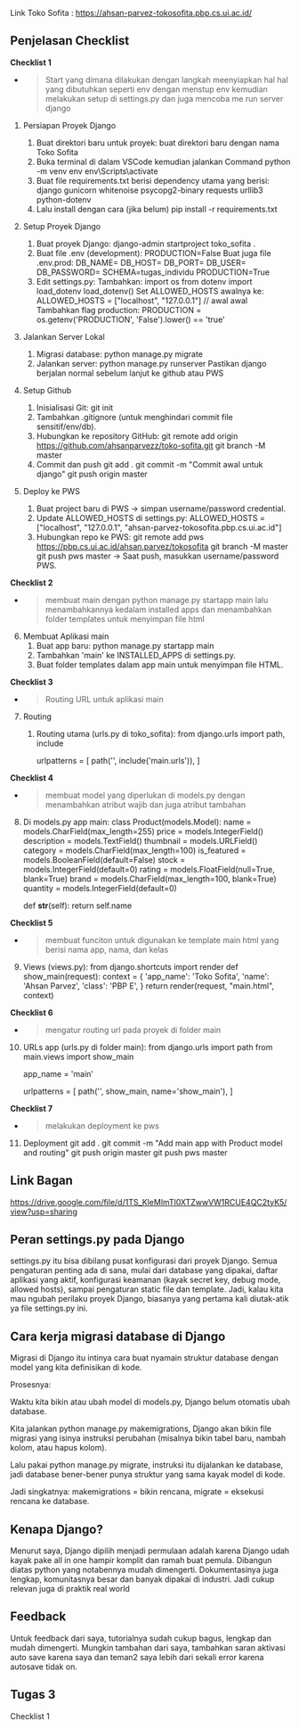 Link Toko Sofita : https://ahsan-parvez-tokosofita.pbp.cs.ui.ac.id/

## **Penjelasan Checklist**
**Checklist 1**
- > Start yang dimana dilakukan dengan langkah meenyiapkan hal hal yang dibutuhkan seperti env dengan menstup env kemudian melakukan setup di settings.py dan juga mencoba me run server django
1. Persiapan Proyek Django
    1. Buat direktori baru untuk proyek: 
        buat direktori baru dengan nama Toko Sofita
    2. Buka terminal di dalam VSCode kemudian jalankan Command
        python -m venv env
        env\Scripts\activate
    3. Buat file requirements.txt berisi dependency utama yang berisi:
        django
        gunicorn
        whitenoise
        psycopg2-binary
        requests
        urllib3
        python-dotenv
    4. Lalu install dengan cara (jika belum)
        pip install -r requirements.txt
    

2. Setup Proyek Django
    1. Buat proyek Django:
        django-admin startproject toko_sofita .
    2. Buat file .env (development):
        PRODUCTION=False
       Buat juga file .env.prod:
        DB_NAME=<nama database>
        DB_HOST=<host database>
        DB_PORT=<port database>
        DB_USER=<username database>
        DB_PASSWORD=<password database>
        SCHEMA=tugas_individu
        PRODUCTION=True
    3. Edit settings.py:
        Tambahkan:
            import os
            from dotenv import load_dotenv
            load_dotenv()
       Set ALLOWED_HOSTS awalnya ke:
        ALLOWED_HOSTS = ["localhost", "127.0.0.1"] // awal awal
       Tambahkan flag production:
        PRODUCTION = os.getenv('PRODUCTION', 'False').lower() == 'true'

3. Jalankan Server Lokal
    1. Migrasi database:
        python manage.py migrate
    2. Jalankan server:
        python manage.py runserver
        Pastikan django berjalan normal sebelum lanjut ke github atau PWS

4. Setup Github
    1. Inisialisasi Git:
        git init
    2. Tambahkan .gitignore (untuk menghindari commit file sensitif/env/db).
    3. Hubungkan ke repository GitHub:
        git remote add origin https://github.com/ahsanparvezz/toko-sofita.git
        git branch -M master
    4. Commit dan push
        git add .
        git commit -m "Commit awal untuk django"
        git push origin master

5. Deploy ke PWS
    1. Buat project baru di PWS → simpan username/password credential.
    2. Update ALLOWED_HOSTS di settings.py:
        ALLOWED_HOSTS = ["localhost", "127.0.0.1", "ahsan-parvez-tokosofita.pbp.cs.ui.ac.id"]
    3. Hubungkan repo ke PWS:
        git remote add pws https://pbp.cs.ui.ac.id/ahsan.parvez/tokosofita
        git branch -M master
        git push pws master
        → Saat push, masukkan username/password PWS.

**Checklist 2**
- > membuat main dengan python manage.py startapp main lalu menambahkannya kedalam installed apps dan menambahkan folder templates untuk menyimpan file html
6. Membuat Aplikasi main
    1. Buat app baru:
        python manage.py startapp main
    2. Tambahkan 'main' ke INSTALLED_APPS di settings.py.
    3. Buat folder templates dalam app main untuk menyimpan file HTML.

**Checklist 3**
- > Routing URL untuk aplikasi main
7. Routing
    1. Routing utama (urls.py di toko_sofita):
        from django.urls import path, include

        urlpatterns = [
            path('', include('main.urls')),
        ]

**Checklist 4**
- > membuat model yang diperlukan di models.py dengan menambahkan atribut wajib dan juga atribut tambahan
8. Di models.py app main:
    class Product(models.Model):
    name = models.CharField(max_length=255)
    price = models.IntegerField()
    description = models.TextField()
    thumbnail = models.URLField()
    category = models.CharField(max_length=100)
    is_featured = models.BooleanField(default=False)
    stock = models.IntegerField(default=0)
    rating = models.FloatField(null=True, blank=True)
    brand = models.CharField(max_length=100, blank=True)
    quantity = models.IntegerField(default=0)

    def __str__(self):
        return self.name

**Checklist 5**
- > membuat funciton untuk digunakan ke template main html yang berisi nama app, nama, dan kelas
9. Views (views.py):
        from django.shortcuts import render
        def show_main(request):
            context = {
                'app_name': 'Toko Sofita',
                'name': 'Ahsan Parvez',
                'class': 'PBP E',
            }
            return render(request, "main.html", context)

**Checklist 6**
- > mengatur routing url pada proyek di folder main
10. URLs app (urls.py di folder main):
    from django.urls import path
    from main.views import show_main

    app_name = 'main'

    urlpatterns = [
        path('', show_main, name='show_main'),
    ]

**Checklist 7**
- > melakukan deployment ke pws
11. Deployment
    git add .
    git commit -m "Add main app with Product model and routing"
    git push origin master
    git push pws master

## **Link Bagan**
https://drive.google.com/file/d/1TS_KleMlmTl0XTZwwVW1RCUE4QC2tyK5/view?usp=sharing

## **Peran settings.py pada Django**
settings.py itu bisa dibilang pusat konfigurasi dari proyek Django. Semua pengaturan penting ada di sana, mulai dari database yang dipakai, daftar aplikasi yang aktif, konfigurasi keamanan (kayak secret key, debug mode, allowed hosts), sampai pengaturan static file dan template. Jadi, kalau kita mau ngubah perilaku proyek Django, biasanya yang pertama kali diutak-atik ya file settings.py ini.

## **Cara kerja migrasi database di Django**
Migrasi di Django itu intinya cara buat nyamain struktur database dengan model yang kita definisikan di kode.

Prosesnya:

Waktu kita bikin atau ubah model di models.py, Django belum otomatis ubah database.

Kita jalankan python manage.py makemigrations, Django akan bikin file migrasi yang isinya instruksi perubahan (misalnya bikin tabel baru, nambah kolom, atau hapus kolom).

Lalu pakai python manage.py migrate, instruksi itu dijalankan ke database, jadi database bener-bener punya struktur yang sama kayak model di kode.

Jadi singkatnya: makemigrations = bikin rencana, migrate = eksekusi rencana ke database.

## **Kenapa Django?**
Menurut saya, Django dipilih menjadi permulaan adalah karena Django udah kayak pake all in one hampir komplit dan ramah buat pemula. Dibangun diatas python yang notabennya mudah dimengerti. Dokumentasinya juga lengkap, komunitasnya besar dan banyak dipakai di industri. Jadi cukup relevan juga di praktik real world

## **Feedback**
Untuk feedback dari saya, tutorialnya sudah cukup bagus, lengkap dan mudah dimengerti. Mungkin tambahan dari saya, tambahkan saran aktivasi auto save karena saya dan teman2 saya lebih dari sekali error karena autosave tidak on.


## Tugas 3
Checklist 1
